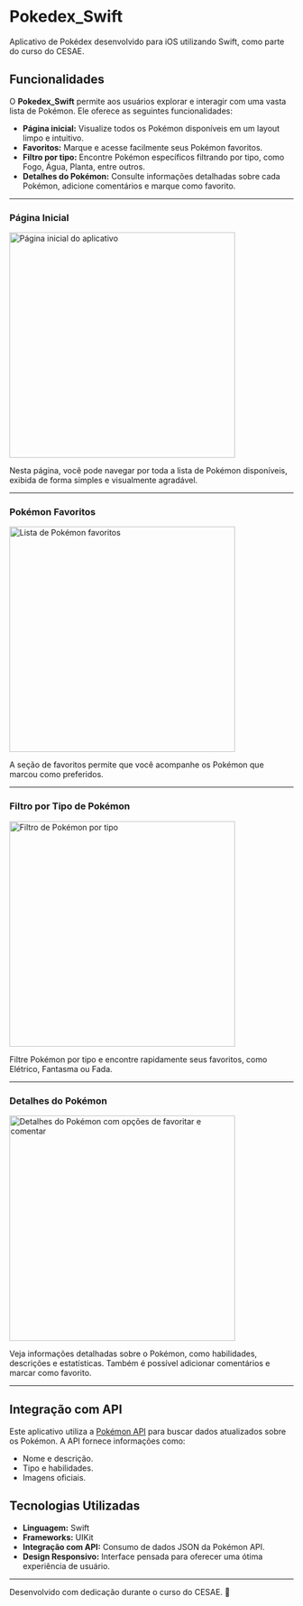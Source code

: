 # Pokedex_Swift
Aplicativo de Pokédex desenvolvido para iOS utilizando Swift, como parte do curso do CESAE.

## Funcionalidades
O **Pokedex_Swift** permite aos usuários explorar e interagir com uma vasta lista de Pokémon. Ele oferece as seguintes funcionalidades:

- **Página inicial:** Visualize todos os Pokémon disponíveis em um layout limpo e intuitivo.
- **Favoritos:** Marque e acesse facilmente seus Pokémon favoritos.
- **Filtro por tipo:** Encontre Pokémon específicos filtrando por tipo, como Fogo, Água, Planta, entre outros.
- **Detalhes do Pokémon:** Consulte informações detalhadas sobre cada Pokémon, adicione comentários e marque como favorito.

---

### Página Inicial  
<img src="./img/screenshot1.png" alt="Página inicial do aplicativo" width="400">

Nesta página, você pode navegar por toda a lista de Pokémon disponíveis, exibida de forma simples e visualmente agradável.

---

### Pokémon Favoritos  
<img src="./img/screenshot3.png" alt="Lista de Pokémon favoritos" width="400">

A seção de favoritos permite que você acompanhe os Pokémon que marcou como preferidos.

---

### Filtro por Tipo de Pokémon  
<img src="./img/screenshot2.png" alt="Filtro de Pokémon por tipo" width="400">

Filtre Pokémon por tipo e encontre rapidamente seus favoritos, como Elétrico, Fantasma ou Fada.

---

### Detalhes do Pokémon  
<img src="./img/screenshot4.png" alt="Detalhes do Pokémon com opções de favoritar e comentar" width="400">

Veja informações detalhadas sobre o Pokémon, como habilidades, descrições e estatísticas. Também é possível adicionar comentários e marcar como favorito.

---

## Integração com API
Este aplicativo utiliza a [Pokémon API](https://www.pokemon.com/us/pokedex/) para buscar dados atualizados sobre os Pokémon. A API fornece informações como:
- Nome e descrição.
- Tipo e habilidades.
- Imagens oficiais.

## Tecnologias Utilizadas
- **Linguagem:** Swift
- **Frameworks:** UIKit
- **Integração com API:** Consumo de dados JSON da Pokémon API.
- **Design Responsivo:** Interface pensada para oferecer uma ótima experiência de usuário.


---

Desenvolvido com dedicação durante o curso do CESAE. 🚀  
